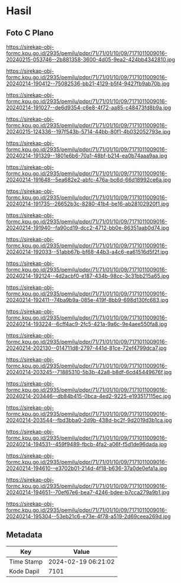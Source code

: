 # Hasil

## Foto C Plano

https://sirekap-obj-formc.kpu.go.id/2935/pemilu/pdpr/71/71/01/10/09/7171011009016-20240215-053746--2b881358-3600-4d05-9ea2-424bb4342810.jpg

https://sirekap-obj-formc.kpu.go.id/2935/pemilu/pdpr/71/71/01/10/09/7171011009016-20240214-190412--75082536-bb21-4129-b5f4-9427fb9ab70b.jpg

https://sirekap-obj-formc.kpu.go.id/2935/pemilu/pdpr/71/71/01/10/09/7171011009016-20240214-191027--de6d9354-c6e8-4f72-aa85-c48473fd8b9a.jpg

https://sirekap-obj-formc.kpu.go.id/2935/pemilu/pdpr/71/71/01/10/09/7171011009016-20240215-124336--197f543b-5714-44bb-80f1-4b032052793e.jpg

https://sirekap-obj-formc.kpu.go.id/2935/pemilu/pdpr/71/71/01/10/09/7171011009016-20240214-191329--1801e6b6-70a1-48bf-b214-ea0b74aaa9aa.jpg

https://sirekap-obj-formc.kpu.go.id/2935/pemilu/pdpr/71/71/01/10/09/7171011009016-20240214-191648--5ea682e2-abfc-476a-bc6d-66d18992ce6a.jpg

https://sirekap-obj-formc.kpu.go.id/2935/pemilu/pdpr/71/71/01/10/09/7171011009016-20240214-191735--26652b3c-8280-41b4-be16-ab28102920f1.jpg

https://sirekap-obj-formc.kpu.go.id/2935/pemilu/pdpr/71/71/01/10/09/7171011009016-20240214-191940--fa90cd19-dcc2-4712-bb0e-86351aab0d74.jpg

https://sirekap-obj-formc.kpu.go.id/2935/pemilu/pdpr/71/71/01/10/09/7171011009016-20240214-192033--51abb67b-bf68-44b3-a4c6-ea61516d5f2f.jpg

https://sirekap-obj-formc.kpu.go.id/2935/pemilu/pdpr/71/71/01/10/09/7171011009016-20240214-192124--4d2acbf0-e187-434b-98cc-3c31bb215a65.jpg

https://sirekap-obj-formc.kpu.go.id/2935/pemilu/pdpr/71/71/01/10/09/7171011009016-20240214-192411--74ba9b9a-085e-419f-8bb9-698d130fc683.jpg

https://sirekap-obj-formc.kpu.go.id/2935/pemilu/pdpr/71/71/01/10/09/7171011009016-20240214-193224--6cff4ac9-2fc5-421a-9a6c-9e4aee550fa8.jpg

https://sirekap-obj-formc.kpu.go.id/2935/pemilu/pdpr/71/71/01/10/09/7171011009016-20240214-202130--014711d8-2797-441d-81ce-72ef4799dca7.jpg

https://sirekap-obj-formc.kpu.go.id/2935/pemilu/pdpr/71/71/01/10/09/7171011009016-20240214-203245--71885310-5b3b-42a8-b8df-6cd45449676f.jpg

https://sirekap-obj-formc.kpu.go.id/2935/pemilu/pdpr/71/71/01/10/09/7171011009016-20240214-203446--db84b415-0bca-4ed2-9225-e193517115ec.jpg

https://sirekap-obj-formc.kpu.go.id/2935/pemilu/pdpr/71/71/01/10/09/7171011009016-20240214-203544--fbd3bba0-2d9b-438d-bc2f-9d2019d3b1ca.jpg

https://sirekap-obj-formc.kpu.go.id/2935/pemilu/pdpr/71/71/01/10/09/7171011009016-20240214-194531--459f9489-fbcb-4fa2-a06f-f5d1de96dada.jpg

https://sirekap-obj-formc.kpu.go.id/2935/pemilu/pdpr/71/71/01/10/09/7171011009016-20240214-194610--e3702b01-214d-4f18-b636-37a0de0efa1a.jpg

https://sirekap-obj-formc.kpu.go.id/2935/pemilu/pdpr/71/71/01/10/09/7171011009016-20240214-194651--70ef67e6-bea7-4246-bdee-b7cca279a9b1.jpg

https://sirekap-obj-formc.kpu.go.id/2935/pemilu/pdpr/71/71/01/10/09/7171011009016-20240214-195304--53eb21c6-e73e-4f78-a519-2d69ceea269d.jpg


## Metadata

| Key        | Value               |
| ---------- | ------------------- |
| Time Stamp | 2024-02-19 06:21:02 |
| Kode Dapil | 7101                |



